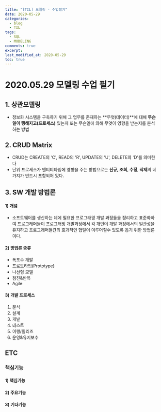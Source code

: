 ```yaml
---
title: "[TIL] 모델링 - 수업필기"
date: 2020-05-29
categories:
  - blog
  - TIL
tags:
  - SQL
  - MODELING
comments: true
excerpt: 
last_modified_at: 2020-05-29
toc: true
---
```


# 2020.05.29 모델링 수업 필기

## 1. 상관모델링

- 정보화 시스템을 구축하기 위해 그 업무를 존재하는 **무엇(데이터)**에 대해 **무슨일이 행해지고(프로세스)** 있는지 또는 무슨일에 의해 무엇이 영향을 받는지를 분석하는 방법

## 2. CRUD Matrix

- CRUD는 CREATE의 'C', READ의 'R', UPDATE의 'U', DELETE의 'D'를 의미한다
- 단위 프로세스가 엔티티타입에 영향을 주는 방법으로는 **신규, 조회, 수정, 삭제**의 네가지가 반드시 포함되어 있다.



## 3. SW 개발 방법론
#### 1) 개념
- 소프트웨어를 생산하는 데에 필요한 프로그래밍 개발 과정들을 정리하고 표준화하여 프로그래머들이 프로그래밍 개발과정에서 각 개인이 개발 과정에서의 일관성을 유지하고 프로그래머들간의 효과적인 협얼이 이루어질수 있도록 돕기 위한 방법론이다.

#### 2) 방법론 종류
- 폭포수 개발
- 프로토타입(Prototype) 
- 나선형 모델
- 점진&반복
- Agile

#### 3) 개발 프로세스
1) 분석
2) 설계
3) 개발
4) 테스트
5) 이행/릴리즈
6) 운영&유지보수


## ETC

### 핵심기능
#### 1) 핵심기능
#### 2) 주요기능
#### 3) 기타기능